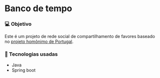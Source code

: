 # Banco de tempo

### 💻 Objetivo

Este é um projeto de rede social de compartilhamento de favores baseado no [projeto homônimo de Portugal](https://bancodetempo.pt/). 


### 🚀 Tecnologias usadas

- Java
- Spring boot
